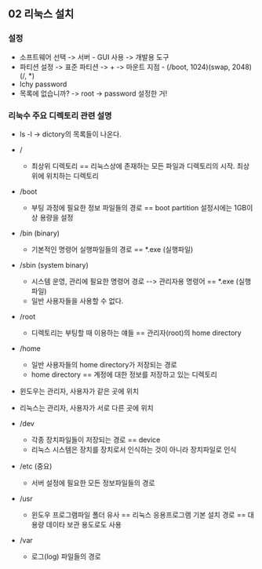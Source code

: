 ## 02 리눅스 설치

### 설정
- 소프트웨어 선택 -> 서버 - GUI 사용 -> 개발용 도구
- 파티션 설정 -> 표준 파티션 -> + -> 마운트 지점 - (/boot, 1024)(swap, 2048)(/, *)
- lchy password
- 목록에 없습니까? -> root -> password 설정한 거!

### 리눅수 주요 디렉토리 관련 설명
- ls -l -> dictory의 목록들이 나온다.
- / 
    - 최상위 디렉토리 ==  리눅스상에 존재하는 모든 파일과 디렉토리의 시작. 최상위에 위치하는 디렉토리
- /boot 
    - 부팅 과정에 필요한 정보 파일들의 경로 == boot partition 설정시에는 1GB이상 용량을 설정

- /bin (binary)
    - 기본적인 명령어 실행파일들의 경로 == *.exe (실행파일)
- /sbin (system binary)
    - 시스템 운영, 관리에 필요한 명령어 경로 --> 관리자용 명령어 == *.exe (실행파일)
    - 일반 사용자들을 사용할 수 없다.

- /root
    - 디렉토리는 부팅할 때 이용하는 얘들 == 관리자(root)의 home directory
- /home
    -  일반 사용자들의 home directory가 저장되는 경로
    - home directory == 계정에 대한 정보를 저장하고 있는 디렉토리
- 윈도우는 관리자, 사용자가 같은 곳에 위치
- 리눅스는 관리자, 사용자가 서로 다른 곳에 위치

- /dev
    - 각종 장치파일들이 저장되는 경로 == device
    - 리눅스 시스템은 장치를 장치로서 인식하는 것이 아니라 장치파일로 인식
- /etc (중요)
    - 서버 설정에 필요한 모든 정보파일들의 경로
- /usr
    - 윈도우 프로그램파일 폴더 유사 == 리눅스 응용프로그램 기본 설치 경로 == 대용량 데이타 보관 용도로도 사용
- /var 
    - 로그(log) 파일들의 경로
